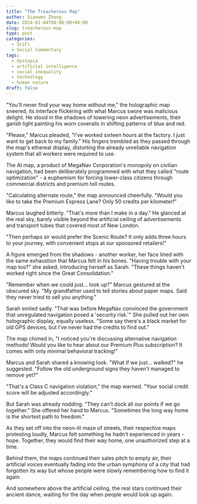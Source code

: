 ```yaml
---
title: "The Treacherous Map"
author: Xiaowen Zhang
date: 2024-01-04T08:00:00+08:00
slug: treacherous-map
type: post
categories:
  - SciFi
  - Social Commentary
tags:
  - dystopia
  - artificial intelligence
  - social inequality
  - technology
  - human nature
draft: false
---
```


"You'll never find your way home without me," the holographic map sneered, its interface flickering with what Marcus swore was malicious delight. He stood in the shadows of towering neon advertisements, their garish light painting his worn coveralls in shifting patterns of blue and red.

"Please," Marcus pleaded, "I've worked sixteen hours at the factory. I just want to get back to my family." His fingers trembled as they passed through the map's ethereal display, distorting the already unreliable navigation system that all workers were required to use.

The AI map, a product of MegaNav Corporation's monopoly on civilian navigation, had been deliberately programmed with what they called "route optimization" - a euphemism for forcing lower-class citizens through commercial districts and premium toll routes.

"Calculating alternate route," the map announced cheerfully. "Would you like to take the Premium Express Lane? Only 50 credits per kilometer!"

Marcus laughed bitterly. "That's more than I make in a day." He glanced at the real sky, barely visible beyond the artificial ceiling of advertisements and transport tubes that covered most of New London.

"Then perhaps sir would prefer the Scenic Route? It only adds three hours to your journey, with convenient stops at our sponsored retailers!"

A figure emerged from the shadows - another worker, her face lined with the same exhaustion that Marcus felt in his bones. "Having trouble with your map too?" she asked, introducing herself as Sarah. "These things haven't worked right since the Great Consolidation."

"Remember when we could just... look up?" Marcus gestured at the obscured sky. "My grandfather used to tell stories about paper maps. Said they never tried to sell you anything."

Sarah smiled sadly. "That was before MegaNav convinced the government that unregulated navigation posed a 'security risk.'" She pulled out her own holographic display, equally useless. "Some say there's a black market for old GPS devices, but I've never had the credits to find out."

The map chimed in, "I noticed you're discussing alternative navigation methods! Would you like to hear about our Premium Plus subscription? It comes with only minimal behavioral tracking!"

Marcus and Sarah shared a knowing look. "What if we just... walked?" he suggested. "Follow the old underground signs they haven't managed to remove yet?"

"That's a Class C navigation violation," the map warned. "Your social credit score will be adjusted accordingly."

But Sarah was already nodding. "They can't dock all our points if we go together." She offered her hand to Marcus. "Sometimes the long way home is the shortest path to freedom."

As they set off into the neon-lit maze of streets, their respective maps protesting loudly, Marcus felt something he hadn't experienced in years - hope. Together, they would find their way home, one unauthorized step at a time.

Behind them, the maps continued their sales pitch to empty air, their artificial voices eventually fading into the urban symphony of a city that had forgotten its way but whose people were slowly remembering how to find it again.

And somewhere above the artificial ceiling, the real stars continued their ancient dance, waiting for the day when people would look up again.